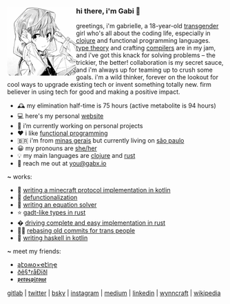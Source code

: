<div>
  <img align="left" height="160px" src="profile.png" alt="Profile picture">

  <h3>hi there, i'm Gabi 👋</h3>

  greetings, i'm gabrielle, a 18-year-old [transgender](https://en.wikipedia.org/wiki/Transgender) girl who's all about the coding life, especially in [clojure](https://clojure.org) and functional programming languages. [type theory](https://en.wikipedia.org/wiki/Type_theory) and crafting [compilers](https://en.wikipedia.org/wiki/Compiler) are in my jam, and i've got this knack for solving problems – the trickier, the better! collaboration is my secret sauce, and i'm always up for teaming up to crush some goals. i'm a wild thinker, forever on the lookout for cool ways to upgrade existing tech or invent something totally new. firm believer in using tech for good and making a positive impact.
  <br>
</div>

- 🕰 my elimination half-time is 75 hours (active metabolite is 94 hours)
- 💻 here's my personal [website](https://gabx.io)
- 🔭 i’m currently working on personal projects
- ❤ i like [functional programming](https://en.wikipedia.org/wiki/Functional_programming)
- 🇧🇷 i'm from [minas gerais](https://en.wikipedia.org/wiki/Minas_Gerais) but currently living on [são paulo](https://en.wikipedia.org/wiki/S%C3%A3o_Paulo)
- 😀 my pronouns are [she/her](https://en.pronouns.page/@aripiprazole)
- 💡 my main languages are [clojure](https://clojure.org/) and [rust](https://www.rust-lang.org/)
- 📮 reach me out at <a href="mailto:you@gabx.io">you@gabx.io</a>

**~** works:
- 📖 [writing a minecraft protocol implementation in kotlin](https://aripiprazole.medium.com/writing-a-minecraft-protocol-implementation-in-kotlin-9276c584bd42)
- 🧪 [defunctionalization](https://aripiprazole.medium.com/defunctionalization-5fd03b21813e)
- 🧮 [writing an equation solver](https://dev.to/aripiprazole/writing-an-equation-solver-6b2)
- ⭐ [gadt-like types in rust](https://dev.to/aripiprazole/gadt-like-types-in-rust-4hcp)
- � [driving complete and easy implementation in rust](https://dev.to/aripiprazole/driving-complete-and-easy-bidirectional-typechecking-for-higher-rank-polymorphism-in-rust-4856) 
- 🏳️‍⚧️ [rebasing old commits for trans people](https://aripiprazole.medium.com/rebasing-old-commits-for-trans-people-3740d1bc1157)
- 🧪 [writing haskell in kotlin](https://github.com/aripiprazole/ekko/tree/main/docs)

**~** meet my friends:

- [ąէօʍօ×ҽէìղҽ](https://github.com/atomoxetine)
- [ðê§†råÐïðl](https://github.com/oestradiol)
- [𝖕𝖊𝖗𝖔𝖘𝖕𝖎𝖗𝖔𝖓𝖊](https://github.com/perospirone)

[gitlab](https://gitlab.com/lurasidone) |
[twitter](https://twitter.com/io_gabx) |
[bsky](https://bsky.app/profile/aripiprazole.dev) |
[instagram](https://www.instagram.com/io.gabx) |
[medium](https://medium.com/@aripiprazole) |
[linkedin](https://www.linkedin.com/in/gabrielle-guimaraes-oliveira) |
[wynncraft](https://wynncraft.com/stats/player/Brexpiprazole) |
[wikipedia](https://en.wikipedia.org/wiki/Aripiprazole)
